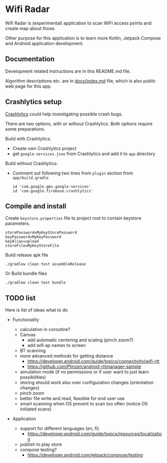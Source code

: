 # Wifi Radar

Wifi Radar is (experimental) application to scan WiFi access points and create map about those.

Other purpose for this application is to learn more Kotlin, Jetpack Compose and Android application development.

## Documentation

Development related instructions are in this README.md file.

Algorithm descriptions etc. are in [docs/index.md](docs/index.md) file, which is also public web page for this app.

## Crashlytics setup

[Crashlytics](https://firebase.google.com/products/crashlytics) could help investigating possible crash bugs.

There are two options, with or without Crashlytics. Both options require some preparations.

Build with Crashlytics:
- Create own Crashlytics project
- get `google-services.json` from Crashlytics and add it to `app` directory

Build without Crashlytics:
- Comment out following two lines from `plugin` section from `app/build.gradle`

      id 'com.google.gms.google-services'
      id 'com.google.firebase.crashlytics'

## Compile and install

Create `keystore.properties` file to project root to contain keystore parameters.

    storePassword=MyKeyStorePassword
    keyPassword=MyKeyPassword
    keyAlias=upload
    storeFile=MyKeyStoreFile


Build release apk file

    ./gradlew clean test assembleRelease

Or Build bundle files

    ./gradlew clean test bundle



## TODO list

Here is list of ideas what to do

- Functionality
  - calculation in coroutine?
  - Canvas
    - add automatic centering and scaling (pinch zoom?)
    - add wifi ap names to screen
  - BT scanning
  - more advanced methods for getting distance
    - https://developer.android.com/guide/topics/connectivity/wifi-rtt
    - https://github.com/Plinzen/android-rttmanager-sample
  - simulation mode (if no permissions or if user want to just learn possibilities)
  - storing should work also over configuration changes (orientation changes)
  - pinch zoom
  - better file write and read, feasible for end user use
  - smart scanning when OS prevent to scan too often (notice OS initiated scans)

- Application
  - support for different languages (en, fi)
    - https://developer.android.com/guide/topics/resources/localization
  - publish to play store
  - compose testing?
    - https://developer.android.com/jetpack/compose/testing

